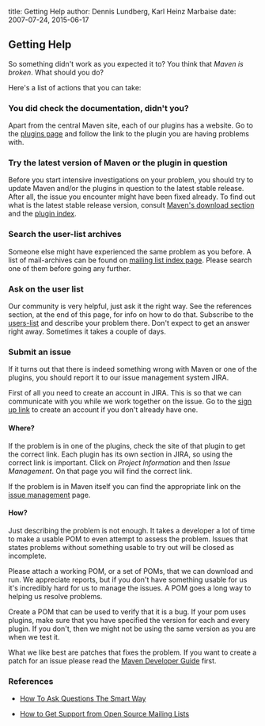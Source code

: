 title: Getting Help
author: Dennis Lundberg, Karl Heinz Marbaise
date: 2007-07-24, 2015-06-17

<!--
Licensed to the Apache Software Foundation (ASF) under one
or more contributor license agreements.  See the NOTICE file
distributed with this work for additional information
regarding copyright ownership.  The ASF licenses this file
to you under the Apache License, Version 2.0 (the
"License"); you may not use this file except in compliance
with the License.  You may obtain a copy of the License at

    http://www.apache.org/licenses/LICENSE-2.0

Unless required by applicable law or agreed to in writing,
software distributed under the License is distributed on an
"AS IS" BASIS, WITHOUT WARRANTIES OR CONDITIONS OF ANY
KIND, either express or implied.  See the License for the
specific language governing permissions and limitations
under the License.
-->

## Getting Help


 So something didn't work as you expected it to? You think that _Maven is broken_. What should you do?


 Here's a list of actions that you can take:


### You did check the documentation, didn't you?


 Apart from the central Maven site, each of our plugins has a website. Go to the [plugins page](../plugins/index.html) and follow the link to the plugin you are having problems with.



### Try the latest version of Maven or the plugin in question


 Before you start intensive investigations on your problem, you should try to update Maven and/or the plugins in question to the latest stable release. After all, the issue you encounter might have been fixed already. To find out what is the latest stable release version, consult [Maven's download section](../download.html) and the [plugin index](../plugins/index.html).



### Search the user-list archives


 Someone else might have experienced the same problem as you before. A list of mail-archives can be found on [mailing list index page](https://maven.apache.org/mailing-lists.html). Please search one of them before going any further.



### Ask on the user list


 Our community is very helpful, just ask it the right way. See the references section, at the end of this page, for info on how to do that. Subscribe to the [users-list](https://maven.apache.org/mailing-lists.html) and describe your problem there. Don't expect to get an answer right away. Sometimes it takes a couple of days.



### Submit an issue


 If it turns out that there is indeed something wrong with Maven or one of the plugins, you should report it to our issue management system JIRA.


 First of all you need to create an account in JIRA. This is so that we can communicate with you while we work together on the issue. Go to the [sign up link](https://issues.apache.org/jira/secure/Dashboard.jspa) to create an account if you don't already have one.


#### Where?


 If the problem is in one of the plugins, check the site of that plugin to get the correct link. Each plugin has its own section in JIRA, so using the correct link is important. Click on _Project Information_ and then _Issue Management_. On that page you will find the correct link.


 If the problem is in Maven itself you can find the appropriate link on the [issue management](https://maven.apache.org/issue-management.html) page.



#### How?


 Just describing the problem is not enough. It takes a developer a lot of time to make a usable POM to even attempt to assess the problem. Issues that states problems without something usable to try out will be closed as incomplete.


 Please attach a working POM, or a set of POMs, that we can download and run. We appreciate reports, but if you don't have something usable for us it's incredibly hard for us to manage the issues. A POM goes a long way to helping us resolve problems. 


 Create a POM that can be used to verify that it is a bug. If your pom uses plugins, make sure that you have specified the version for each and every plugin. If you don't, then we might not be using the same version as you are when we test it.


 What we like best are patches that fixes the problem. If you want to create a patch for an issue please read the [Maven Developer Guide](../guides/development/guide-maven-development.html) first.




### References



 - [How To Ask Questions The Smart Way](http://www.catb.org/\~esr/faqs/smart-questions.html)

 - [How to Get Support from Open Source Mailing Lists](http://opensourcestrategies.blogspot.com/2005/09/how-to-get-support-from-open-source.html)



